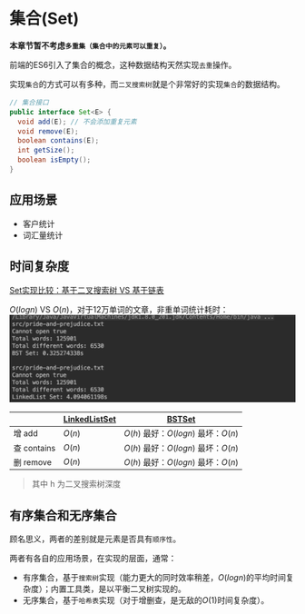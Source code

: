# 集合(Set)

**本章节暂不考虑`多重集（集合中的元素可以重复）`。**

前端的ES6引入了集合的概念，这种数据结构天然实现`去重`操作。

实现`集合`的方式可以有多种，而`二叉搜索树`就是个非常好的实现`集合`的数据结构。

```java
// 集合接口
public interface Set<E> {
  void add(E); // 不会添加重复元素
  void remove(E);
  boolean contains(E);
  int getSize();
  boolean isEmpty();
}
```

## 应用场景

- 客户统计
- 词汇量统计

## 时间复杂度

[Set实现比较：基于二叉搜索树 VS 基于链表](https://github.com/vfa25/dataStructure-algorithm/blob/master/datastructure/src/set/TestSet.java)

$O(logn)$ VS $O(n)$，对于12万单词的文章，非重单词统计耗时：![BST对比链表实现Set](../../.imgs/test-set.png)

|             | [LinkedListSet](https://github.com/vfa25/dataStructure-algorithm/blob/master/datastructure/src/set/LinkedListSet.java) | [BSTSet](https://github.com/vfa25/dataStructure-algorithm/blob/master/datastructure/src/set/BSTSet.java) |
|-------------|---------------| ----------- |
| 增 add      | $O(n)$        | $O(h)$ 最好：$O(logn)$ 最坏：$O(n)$ |
| 查 contains | $O(n)$        | $O(h)$ 最好：$O(logn)$ 最坏：$O(n)$ |
| 删 remove   | $O(n)$        | $O(h)$ 最好：$O(logn)$ 最坏：$O(n)$ |
> 其中 h 为二叉搜索树深度

## 有序集合和无序集合

顾名思义，两者的差别就是元素是否具有`顺序性`。

两者有各自的应用场景，在实现的层面，通常：

- 有序集合，基于`搜索树`实现（能力更大的同时效率稍差，$O(logn)$的平均时间复杂度）；内置工具类，是以平衡二叉树实现的。
- 无序集合，基于`哈希表`实现（对于增删查，是无敌的$O(1)$时间复杂度）。
